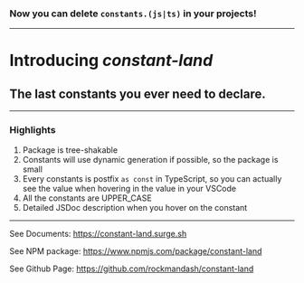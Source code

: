 ### Now you can delete `constants.(js|ts)` in your projects!

---

# Introducing _constant-land_

## The last constants you ever need to declare.

___

### Highlights

1. Package is tree-shakable
1. Constants will use dynamic generation if possible, so the package is small
1. Every constants is postfix `as const` in TypeScript, so you can actually see the value when hovering in the value in your VSCode
1. All the constants are UPPER_CASE
1. Detailed JSDoc description when you hover on the constant

---

See Documents: https://constant-land.surge.sh

See NPM package: https://www.npmjs.com/package/constant-land

See Github Page: https://github.com/rockmandash/constant-land